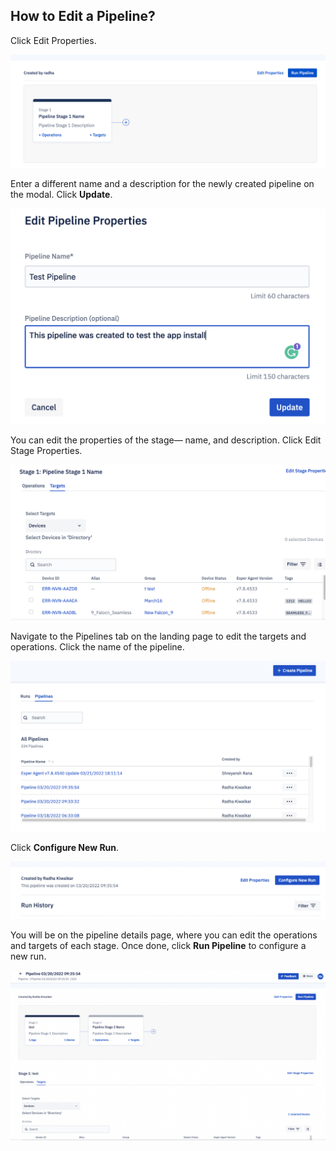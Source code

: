 ## How to Edit a Pipeline?

Click Edit Properties.

![edit pipeline](./image/edit/1-edit.png)

Enter a different name and a description for the newly created pipeline on the modal. Click **Update**.

![details](./image/edit/2-enterdetails.png)

You can edit the properties of the stage— name, and description. Click Edit Stage Properties.

![stage properties](./image/edit/3-device.png)

Navigate to the Pipelines tab on the landing page to edit the targets and operations. Click the name of the pipeline.

![pipeline](./image/edit/4-pipelines.png)

Click  **Configure New Run**.

![configure run](./image/edit/5-configureRun.png)

You will be on the pipeline details page, where you can edit the operations and targets of each stage. Once done, click  **Run Pipeline**  to configure a new run.

![edit](./image/edit/6-pipelineRun.png)

